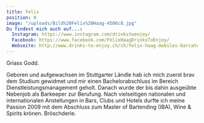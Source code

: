```yaml
---
title: Felix
position: 0
image: "/uploads/Bild%20Felix%20Haag-4506c8.jpg"
Du findest mich auch auf...:
  Instagram: https://www.instagram.com/drinkstoenjoy/
  Facebook: https://www.facebook.com/FelixHaagDrinksToEnjoy/
  Webseite: http://www.drinks-to-enjoy.ch/ch/felix-haag-mobiles-barcatering/
---
```


Griass Godd.

Geboren und aufgewachsen im Stuttgarter Ländle hab ich mich zuerst brav dem Studium gewidmet und mir einen Bachelorabschluss im Bereich Dienstleistungsmanagement geholt. Danach wurde der bis dahin ausgeübte Nebenjob als Barkeeper zur Berufung. Nach vielseitigen nationalen und internationalen Anstellungen in Bars, Clubs und Hotels durfte ich meine Passion 2009 mit dem Abschluss zum Master of Bartending (IBA), Wine & Spirits krönen. Bröschderle.